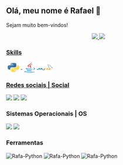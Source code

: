 ## Olá, meu nome é Rafael 👋 
Sejam muito bem-vindos!
<div align="center">
  <a href="https://github.com/Rafaelrufino91">
  <img height="160em" src="https://github-readme-stats.vercel.app/api?username=Rafaelrufino91&show_icons=true&theme=dark"/>
  <img height="160em" src="https://github-readme-stats.vercel.app/api/top-langs/?username=Rafaelrufino91&theme=dark"/>
</div>

### Skills
<div style="display: inline_block">
  <img align="center" alt="Rafa-Python" height="30" width="40" src="https://raw.githubusercontent.com/devicons/devicon/master/icons/python/python-original.svg">
  <img align="center" alt="Rafa-Python" height="30" width="40" src="https://raw.githubusercontent.com/devicons/devicon/master/icons/java/java-original.svg">
  <img align="center" alt="Rafa-Python" height="30" width="40" src="https://raw.githubusercontent.com/devicons/devicon/master/icons/mysql/mysql-original-wordmark.svg"
  <img align="center" alt="Rafa-Python" height="30" width="40" src="https://cdn.jsdelivr.net/gh/devicons/devicon/icons/amazonwebservices/amazonwebservices-original-wordmark.svg"
</div>

### Redeѕ ѕociaiѕ | Social
<div>
  <a href="https://www.instagram.com/rafael.srufino/" target="_blank"><img src="https://img.shields.io/badge/-Instagram-%23E4405F?style=for-the-badge&logo=instagram&logoColor=black" target="_blank"></a>
  <a href = "mailto:rafaelsilvarufino@gmail.com"><img src="https://img.shields.io/badge/-Gmail-%23333?style=for-the-badge&logo=gmail&logoColor=white" target="_blank"></a>
  <a href="https://www.linkedin.com/in/rafael-da-silva-rufino-631b7014b/" target="_blank"><img src="https://img.shields.io/badge/-LinkedIn-%230077B5?style=for-the-badge&logo=linkedin&logoColor=white" target="_blank"></a> 
</div>

### Sistemas Operacionais | OS
<a href="#"> <img src="https://img.shields.io/badge/Windows-0078D6?style=for-the-badge&logo=windows&logoColor=white"></a>
<a href="#"> <img src="https://img.shields.io/badge/Linux-FCC624?style=for-the-badge&logo=linux&logoColor=black"></a>

### Ferramentas
<div style="display: inline_block">
 <img align="center" alt="Rafa-Python" height="30" width="40" src="https://cdn.jsdelivr.net/gh/devicons/devicon/icons/vscode/vscode-original-wordmark.svg" />
 <img align="center" alt="Rafa-Python" height="30" width="40" src="https://cdn.jsdelivr.net/gh/devicons/devicon/icons/pycharm/pycharm-original.svg"/>
 <img align="center" alt="Rafa-Python" height="30" width="40" src="https://cdn.jsdelivr.net/gh/devicons/devicon/icons/git/git-original-wordmark.svg"/>
</div>

